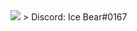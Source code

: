 <img src="https://c.tenor.com/pcw4us9DIyoAAAAM/we-bare-bears-snow-bear.gif"/>
>  Discord: Ice Bear#0167
